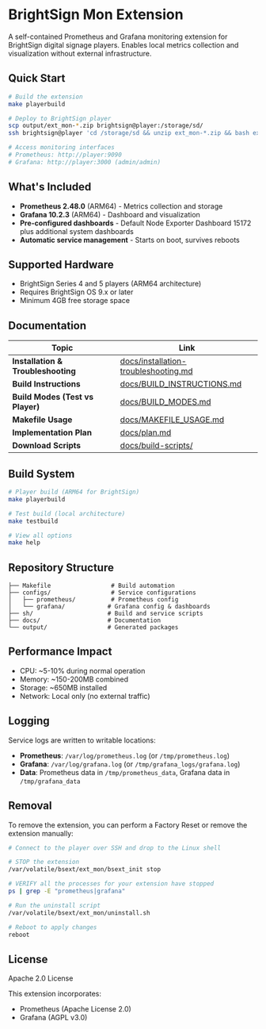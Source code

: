 # BrightSign Mon Extension

A self-contained Prometheus and Grafana monitoring extension for BrightSign digital signage players. Enables local metrics collection and visualization without external infrastructure.

## Quick Start

```bash
# Build the extension
make playerbuild

# Deploy to BrightSign player
scp output/ext_mon-*.zip brightsign@player:/storage/sd/
ssh brightsign@player 'cd /storage/sd && unzip ext_mon-*.zip && bash ext_mon_install-lvm.sh && reboot'

# Access monitoring interfaces
# Prometheus: http://player:9090
# Grafana: http://player:3000 (admin/admin)
```

## What's Included

- **Prometheus 2.48.0** (ARM64) - Metrics collection and storage
- **Grafana 10.2.3** (ARM64) - Dashboard and visualization
- **Pre-configured dashboards** - Default Node Exporter Dashboard 15172 plus additional system dashboards
- **Automatic service management** - Starts on boot, survives reboots

## Supported Hardware

- BrightSign Series 4 and 5 players (ARM64 architecture)
- Requires BrightSign OS 9.x or later
- Minimum 4GB free storage space

## Documentation

| Topic | Link |
|-------|------|
| **Installation & Troubleshooting** | [docs/installation-troubleshooting.md](docs/installation-troubleshooting.md) |
| **Build Instructions** | [docs/BUILD_INSTRUCTIONS.md](docs/BUILD_INSTRUCTIONS.md) |
| **Build Modes (Test vs Player)** | [docs/BUILD_MODES.md](docs/BUILD_MODES.md) |
| **Makefile Usage** | [docs/MAKEFILE_USAGE.md](docs/MAKEFILE_USAGE.md) |
| **Implementation Plan** | [docs/plan.md](docs/plan.md) |
| **Download Scripts** | [docs/build-scripts/](docs/build-scripts/) |

## Build System

```bash
# Player build (ARM64 for BrightSign)
make playerbuild

# Test build (local architecture)
make testbuild

# View all options
make help
```

## Repository Structure

```
├── Makefile                 # Build automation
├── configs/                 # Service configurations
│   ├── prometheus/          # Prometheus config
│   └── grafana/            # Grafana config & dashboards
├── sh/                     # Build and service scripts
├── docs/                   # Documentation
└── output/                 # Generated packages
```

## Performance Impact

- CPU: ~5-10% during normal operation  
- Memory: ~150-200MB combined
- Storage: ~650MB installed
- Network: Local only (no external traffic)

## Logging

Service logs are written to writable locations:
- **Prometheus**: `/var/log/prometheus.log` (or `/tmp/prometheus.log`)
- **Grafana**: `/var/log/grafana.log` (or `/tmp/grafana_logs/grafana.log`) 
- **Data**: Prometheus data in `/tmp/prometheus_data`, Grafana data in `/tmp/grafana_data`

## Removal

To remove the extension, you can perform a Factory Reset or remove the extension manually:

```bash
# Connect to the player over SSH and drop to the Linux shell

# STOP the extension
/var/volatile/bsext/ext_mon/bsext_init stop

# VERIFY all the processes for your extension have stopped
ps | grep -E "prometheus|grafana"

# Run the uninstall script
/var/volatile/bsext/ext_mon/uninstall.sh

# Reboot to apply changes
reboot
```

## License

Apache 2.0 License

This extension incorporates:
- Prometheus (Apache License 2.0)
- Grafana (AGPL v3.0)